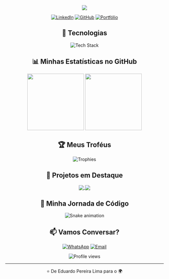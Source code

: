 <div align="center">
  <img src="https://readme-typing-svg.herokuapp.com/?lines=OOlá,+Eu+sou+Eduardo+Pereira+Lima;Desenvolvedor+Front-End+em+Ascensão&center=true&size=25">
</div>

<p align="center">
  <a href="https://linkedin.com/in/seu-perfil-linkedin"><img src="https://img.shields.io/badge/-LinkedIn-0077B5?style=for-the-badge&logo=linkedin&logoColor=white" alt="LinkedIn"></a>
  <a href="https://github.com/EduardoPereiraLima"><img src="https://img.shields.io/badge/-GitHub-181717?style=for-the-badge&logo=github&logoColor=white" alt="GitHub"></a>
  <a href="https://eduardopereira-dev.vercel.app/"><img src="https://img.shields.io/badge/-Portfólio-000000?style=for-the-badge&logo=react&logoColor=white" alt="Portfólio"></a>
</p>

<h2 align="center">🚀 Tecnologias</h2>

<p align="center">
  <img src="https://skillicons.dev/icons?i=html,css,js,ts,react,nextjs,angular,vue,nodejs,jest,docker,git,tailwind,styledcomponents&perline=7" alt="Tech Stack" />
</p>

<h2 align="center">📊 Minhas Estatísticas no GitHub</h2>

<div align="center">
  <img height="180em" src="https://github-readme-stats.vercel.app/api?username=EduardoPereiraLima&show_icons=true&theme=radical&include_all_commits=true&count_private=true"/>
  <img height="180em" src="https://github-readme-stats.vercel.app/api/top-langs/?username=EduardoPereiraLima&layout=compact&langs_count=7&theme=radical"/>
</div>

<h2 align="center">🏆 Meus Troféus</h2>

<p align="center">
  <img src="https://github-profile-trophy.vercel.app/?username=EduardoPereiraLima&theme=darkhub&column=7&no-frame=true&no-bg=true" alt="Trophies" />
</p>

<h2 align="center">🌟 Projetos em Destaque</h2>

<div align="center">
  <a href="https://github.com/EduardoPereiraLima/play-games">
    <img align="center" src="https://github-readme-stats.vercel.app/api/pin/?username=EduardoPereiraLima&repo=play-games&theme=radical" />
  </a>
  <a href="https://github.com/EduardoPereiraLima/weather-app">
    <img align="center" src="https://github-readme-stats.vercel.app/api/pin/?username=EduardoPereiraLima&repo=weather-app&theme=radical" />
  </a>
</div>

<h2 align="center">🎨 Minha Jornada de Código</h2>

<div align="center">
  <img src="https://github.com/EduardoPereiraLima/EduardoPereiraLima/blob/output/github-contribution-grid-snake.svg" alt="Snake animation" />
</div>

<h2 align="center">📫 Vamos Conversar?</h2>

<p align="center">
  <a href="https://wa.me/5511967484018"><img src="https://img.shields.io/badge/-WhatsApp-25D366?style=for-the-badge&logo=whatsapp&logoColor=white" alt="WhatsApp"></a>
  <a href="mailto:eduardopereira.lima@yahoo.com"><img src="https://img.shields.io/badge/-Email-D14836?style=for-the-badge&logo=gmail&logoColor=white" alt="Email"></a>
</p>

<div align="center">
  <img src="https://komarev.com/ghpvc/?username=EduardoPereiraLima&color=blueviolet&style=for-the-badge" alt="Profile views" />
</div>

---

<p align="center">⭐️ De Eduardo Pereira Lima para o 🌍</p>
